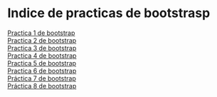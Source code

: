 # Indice de practicas de bootstrasp
<a href="https://alarena.github.io/16abril.html">Practica 1 de bootstrap</a> <br> 
<a href="https://alarena.github.io/PRACTICA%202.html">Practica 2 de bootstrap</a> <br>
<a href="https://alarena.github.io/practicabootstrap.html">Practica 3 de bootstrap</a> <br>
<a href="https://alarena.github.io/PRACTICA4.html">Practica 4 de bootstrap</a> <br>
<a href="https://alarena.github.io/Practica%20%235.html">Practica 5 de bootstrap</a> <br>
<a href="https://alarena.github.io/PRACTICA%206.html">Practica 6 de bootstrap</a> <br>
<a href="https://alarena.github.io/practica7.html">Práctica 7 de bootstrap</a> <br>
<a href="https://alarena.github.io/Pr%C3%A1ctica%208%20de%20bootstrap.html">Práctica 8 de bootstrap</a> <br>
